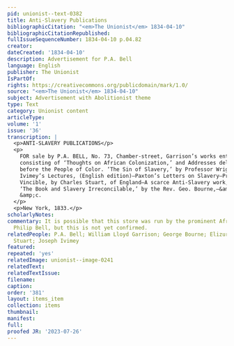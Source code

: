 ```yaml
---
pid: unionist--text-0382
title: Anti-Slavery Publications
bibliographicCitation: "<em>The Unionist</em> 1834-04-10"
bibliographicCitationRepublished: 
fullIssueSequenceNumber: 1834-04-10 p.04.82
creator: 
dateCreated: '1834-04-10'
description: Advertisement for P.A. Bell
language: English
publisher: The Unionist
IsPartOf: 
rights: https://creativecommons.org/publicdomain/mark/1.0/
source: "<em>The Unionist</em> 1834-04-10"
subject: Advertisement with Abolitionist theme
type: Text
category: Unionist content
articleType: 
volume: '1'
issue: '36'
transcription: |
  <p>ANTI-SLAVERY PUBLICATIONS</p>
  <p>
    FOR sale by P.A. BELL, No. 73, Chamber-street, Garrison’s works entire,
    consisting of ‘Thoughts on African Colonization,’ and Addresses delivered
    before the People of Color. ‘The Sin of Slavery,’ by Professor Wright;
    Ivimey’s Lectures, (English edition)—Paxton’s Letters on Slavery—Prejudice
    Vincible, by Charles Stuart, of England—A scarce Anti-Slavery work, entitled
    ‘The Book and Slavery Irreconcilable,’ by the Rev. Geo. Bourne,—&amp;c.
    &amp;c.
  </p>
  <p>New York, 1833.</p>
scholarlyNotes: 
commentary: It is possible that this store was run by the prominent African-American
  Philip Bell, but this is not yet confirmed.
relatedPeople: P.A. Bell; William Lloyd Garrison; George Bourne; Elizur Wright; Charles
  Stuart; Joseph Ivimey
featured: 
repeated: 'yes'
relatedImage: unionist--image-0241
relatedText: 
relatedTextIssue: 
filename: 
caption: 
order: '381'
layout: items_item
collection: items
thumbnail: 
manifest: 
full: 
proofed JR: '2023-07-26'
---
```

